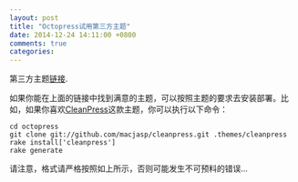 ```yaml
---
layout: post
title: "Octopress试用第三方主题"
date: 2014-12-24 14:11:00 +0800
comments: true
categories: 
---
```


第三方主题[链接](https://github.com/imathis/octopress/wiki/3rd-Party-Octopress-Themes).

如果你能在上面的链接中找到满意的主题，可以按照主题的要求去安装部署。比如，如果你喜欢[CleanPress](https://github.com/macjasp/cleanpress)这款主题，你可以执行以下命令：

	cd octopress
	git clone git://github.com/macjasp/cleanpress.git .themes/cleanpress
	rake install['cleanpress']
	rake generate

请注意，格式请严格按照如上所示，否则可能发生不可预料的错误...